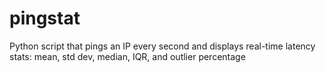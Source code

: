 # pingstat
Python script that pings an IP every second and displays real-time latency stats: mean, std dev, median, IQR, and outlier percentage
